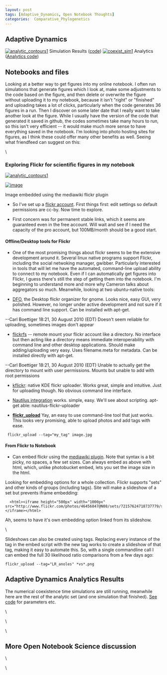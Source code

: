 ```yaml
---
layout: post
tags: [Adaptive_Dynamics, Open Notebook Thoughts]
categories:  Comparative_Phylogenetics
---
```






 





Adaptive Dynamics
-----------------

[![analytic\_contours1](http://farm5.static.flickr.com/4142/4942856122_41461002c9.jpg)](http://www.flickr.com/photos/46456847@N08/4942856122/ "analytic_contours1 by cboettig, on Flickr")
Simulation Results
([code](http://github.com/cboettig/AdaptiveDynamics/blob/a4374f840ca0ff81bc2775eff6309a904640bf99/R/coexist_time.R "http://github.com/cboettig/AdaptiveDynamics/blob/a4374f840ca0ff81bc2775eff6309a904640bf99/R/coexist_time.R"))
[![coexist\_sim1](http://farm5.static.flickr.com/4074/4942856132_6b916510c2.jpg)](http://www.flickr.com/photos/46456847@N08/4942856132/ "coexist_sim1 by cboettig, on Flickr")
Analytics ([Analytics
code](http://github.com/cboettig/AdaptiveDynamics/blob/a4374f840ca0ff81bc2775eff6309a904640bf99/demos/coexist_analytics.R "http://github.com/cboettig/AdaptiveDynamics/blob/a4374f840ca0ff81bc2775eff6309a904640bf99/demos/coexist_analytics.R"))

Notebooks and files
-------------------

Looking at a better way to get figures into my online notebook. I often
run simulations that generate figures which I look at, make some
adjustments to the code based on the figure, and then delete or
overwrite the figure without uploading it to my notebook, because it
isn't "right" or "finished" and uploading takes a lot of clicks,
particularly when the code generates 36 figures in a run. Then I
discover on some later date that I really want to take another look at
the figure. While I usually have the version of the code that generated
it saved in github, the codes sometimes take many hours to run, so this
isn't very efficient -- it would make much more sense to have everything
saved in the notebook. I'm looking into photo hosting sites for figures,
as I think these could offer many other benefits as well. Seeing what
friendfeed can suggest on this:

\

### Exploring Flickr for scientific figures in my notebook

[![analytic\_contours1](http://farm5.static.flickr.com/4142/4942856122_41461002c9_m.jpg)](http://www.flickr.com/photos/cboettig/4942856122/ "analytic_contours1")

[![image](/skins/common/images/magnify-clip.png)](http://www.flickr.com/photos/cboettig/4942856122/ "Enlarge")

Image embedded using the mediawiki flickr plugin

-   So I've set up a [flickr
    account](http://www.flickr.com/photos/46456847@N08/ "http://www.flickr.com/photos/46456847@N08/").
    First things first: edit settings so default permissions are cc-by.
    Now time to explore.

-   First concern was for permanent stable links, which it seems are
    guaranteed even in the free account. Will wait and see if I need the
    capacity of the pro account, but 100MB/month should be a good start.

#### Offline/Desktop tools for Flickr

-   One of the most promising things about flickr seems to be the
    extensive development around it. Several linux native programs
    support Flickr, including the social netwoking manager, gwibber.
    Particularly interested in tools that will let me have the
    automated, command-line upload ability to connect to my notebook.
    Even if I can automatically get figures into Flickr, I guess there's
    still the step of getting them into the notebook. I'm beginning to
    understand more and more why Cameron talks about aggregators so
    much. Meanwhile, looking at two ubuntu-native tools:

-   [DFO](http://code.google.com/p/dfo/ "http://code.google.com/p/dfo/"),
    the Desktop flickr organizer for gnome. Looks nice, easy GUI, very
    polished. However, no longer under active development and not sure
    if it has command line support. Can be installed with apt-get.

--Carl Boettiger 18:21, 30 August 2010 (EDT) Doesn't seem reliable for
uploading, sometimes images don't appear

-   [flickrfs](http://sites.google.com/site/manishrjain/flickrfs#usage "http://sites.google.com/site/manishrjain/flickrfs#usage")
    -- remote mount your flickr account like a directory. No interface
    but then acting like a directory means immediate interoperability
    with command line and other desktop applications. Should make
    adding/uploading very easy. Uses filename.meta for metadata. Can be
    installed directly with apt-get.

--Carl Boettiger 18:21, 30 August 2010 (EDT) Unable to actually get the
directory to mount with user permissions. Mounts but unable to add with
root permissions

-   [kflickr](http://kflickr.sourceforge.net/wikka.php?wakka=Kflickr "http://kflickr.sourceforge.net/wikka.php?wakka=Kflickr"):
    native KDE flickr uploader. Works great, simple and intuitive. Just
    for uploading though. No obvious command line interface.

-   [Nautilus
    integration](http://www.webupd8.org/2010/03/nautilus-flickr-uploader-linux.html "http://www.webupd8.org/2010/03/nautilus-flickr-uploader-linux.html")
    works. simple, easy. We'll see about scripting. apt-get able:
    nautilus-flickr-uploader

-   **[flickr\_upload](http://search.cpan.org/~cpb/Flickr-Upload/flickr_upload "http://search.cpan.org/~cpb/Flickr-Upload/flickr_upload")**
    Yay, an easy to use command-line tool that just works. This looks
    very promising, able to upload photos and add tags with ease.

~~~~ {.de1}
 flickr_upload --tag="my_tag" image.jpg
~~~~

#### From Flickr to Notebook

-   Can embed flickr using the [mediawiki
    plugin](http://wiki.edsimpson.co.uk/index.php/Extended_Flickr_Extension_Syntax#Size "http://wiki.edsimpson.co.uk/index.php/Extended_Flickr_Extension_Syntax#Size").
    Note that syntax is a bit picky, no spaces, a few set sizes. Can
    always embed as above with html, which, unlike photobucket embed,
    lets you set the image size in the html.

Looking for embedding options for a whole collection. Flickr supports
"sets" and other kinds of groups (including tags). Site will make a
slideshow of a set but prevents iframe embedding:

~~~~ {.de1}
  <html><iframe height="500px" width="1000px" src="http://www.flickr.com/photos/46456847@N08/sets/72157624718737779/show/">
</iframe></html>
~~~~

Ah, seems to have it's own embedding option linked from its slideshow.

\

Slideshows can also be created using tags. Replacing every instance of
the tag in the embed script with the new tag works to create a slideshow
of that tag, making it easy to automate this. So, with a single
commandline call I can embed the full 30 likelihood ratio comparisons
from a few days ago:

~~~~ {.de1}
flickr_upload --tag="LR_anoles" *vs*.png
~~~~

Adaptive Dynamics Analytics Results
-----------------------------------

The numerical coexistence time simulations are still running, meanwhile
here are the rest of the analytic set (and one simulation that
finished). [See
code](http://github.com/cboettig/AdaptiveDynamics/blob/a4374f840ca0ff81bc2775eff6309a904640bf99/demos/coexist_analytics.R "http://github.com/cboettig/AdaptiveDynamics/blob/a4374f840ca0ff81bc2775eff6309a904640bf99/demos/coexist_analytics.R")
for parameters etc.

\

\

\

More Open Notebook Science discussion
-------------------------------------

\

\

